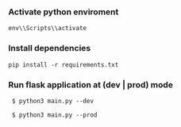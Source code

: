 ### Activate python enviroment

``` env\\Scripts\\activate ```

### Install dependencies

``` pip install -r requirements.txt ```

### Run flask application at (dev | prod) mode

``` $ python3 main.py --dev```

``` $ python3 main.py --prod```